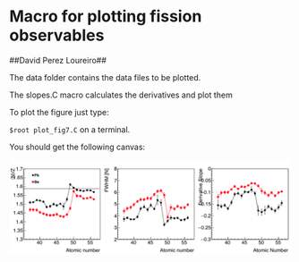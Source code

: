 # Macro for plotting fission observables #
##David Perez Loureiro##

The data folder contains the data files to be plotted.

The slopes.C macro calculates the derivatives and plot them

To plot the figure just type:

`$root plot_fig7.C` on a terminal.

You should get the following canvas:

![Fig7](./Fig7.png)
